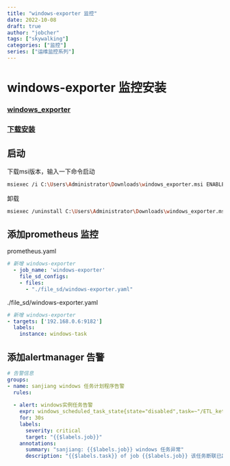 ```yaml
---
title: "windows-exporter 监控"
date: 2022-10-08
draft: true
author: "jobcher"
tags: ["skywalking"]
categories: ["监控"]
series: ["运维监控系列"]
---
```


# windows-exporter 监控安装
### [windows_exporter](https://github.com/prometheus-community/windows_exporter)  
### [下载安装](https://github.com/prometheus-community/windows_exporter/releases/download/v0.20.0/windows_exporter-0.20.0-amd64.msi)

## 启动
下载msi版本，输入一下命令启动
```sh
msiexec /i C:\Users\Administrator\Downloads\windows_exporter.msi ENABLED_COLLECTORS="ad,iis,logon,memory,process,tcp,scheduled_task" TEXTFILE_DIR="C:\custom_metrics\"
```
卸载
```sh
msiexec /uninstall C:\Users\Administrator\Downloads\windows_exporter.msi
```
## 添加prometheus 监控
prometheus.yaml
```yml
# 新增 windows-exporter
  - job_name: 'windows-exporter'
    file_sd_configs:
    - files:
      - "./file_sd/windows-exporter.yaml"
```
./file_sd/windows-exporter.yaml
```yml
# 新增 windows-exporter
- targets: ['192.168.0.6:9182']
  labels:
    instance: windows-task
```

## 添加alertmanager 告警
```yml
# 告警信息
groups:
- name: sanjiang windows 任务计划程序告警
  rules:
  
  - alert: windows实例任务告警
    expr: windows_scheduled_task_state{state="disabled",task=~"/ETL_kettle_tasks/.*"}==1
    for: 30s
    labels:
      severity: critical
      target: "{{$labels.job}}"
    annotations:
      summary: "sanjiang: {{$labels.job}} windows 任务异常"
      description: "{{$labels.task}} of job {{$labels.job}} 该任务断联已超过1分钟"

```